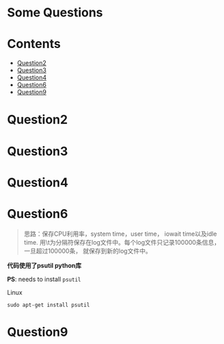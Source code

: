 Some Questions
=================

Contents
============

 * [Question2](#question2)
 * [Question3](#question3)
 * [Question4](#question4)     
 * [Question6](#question6)   
 * [Question9](#question9)   
               
Question2
==============



Question3
==============

Question4
==============

Question6
==============

> 思路：保存CPU利用率，system time，user time， iowait time以及idle time. 用\t为分隔符保存在log文件中。每个log文件只记录100000条信息， 一旦超过100000条， 就保存到新的log文件中。

**代码使用了psutil python库**


**PS**: needs to install `psutil`

Linux

`sudo apt-get install psutil`

Question9
==============



